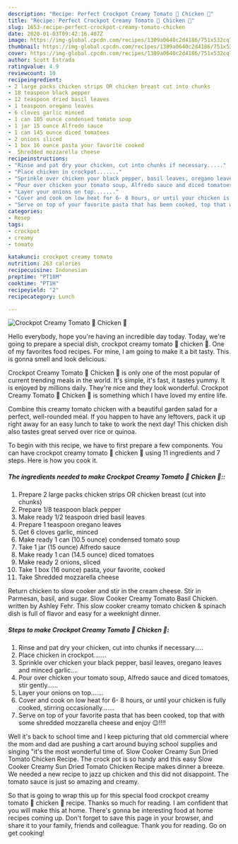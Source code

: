 ```yaml
---
description: "Recipe: Perfect Crockpot Creamy Tomato 🍅 Chicken 🐔"
title: "Recipe: Perfect Crockpot Creamy Tomato 🍅 Chicken 🐔"
slug: 1653-recipe-perfect-crockpot-creamy-tomato-chicken
date: 2020-01-03T09:42:16.407Z
image: https://img-global.cpcdn.com/recipes/1309a0640c2d4186/751x532cq70/crockpot-creamy-tomato-🍅-chicken-🐔-recipe-main-photo.jpg
thumbnail: https://img-global.cpcdn.com/recipes/1309a0640c2d4186/751x532cq70/crockpot-creamy-tomato-🍅-chicken-🐔-recipe-main-photo.jpg
cover: https://img-global.cpcdn.com/recipes/1309a0640c2d4186/751x532cq70/crockpot-creamy-tomato-🍅-chicken-🐔-recipe-main-photo.jpg
author: Scott Estrada
ratingvalue: 4.9
reviewcount: 10
recipeingredient:
- 2 large packs chicken strips OR chicken breast cut into chunks
- 18 teaspoon black pepper
- 12 teaspoon dried basil leaves
- 1 teaspoon oregano leaves
- 6 cloves garlic minced
- 1 can 105 ounce condensed tomato soup
- 1 jar 15 ounce Alfredo sauce
- 1 can 145 ounce diced tomatoes
- 2 onions sliced
- 1 box 16 ounce pasta your favorite cooked
-  Shredded mozzarella cheese
recipeinstructions:
- "Rinse and pat dry your chicken, cut into chunks if necessary....."
- "Place chicken in crockpot......."
- "Sprinkle over chicken your black pepper, basil leaves, oregano leaves and minced garlic...."
- "Pour over chicken your tomato soup, Alfredo sauce and diced tomatoes, stir gently......"
- "Layer your onions on top......."
- "Cover and cook on low heat for 6- 8 hours, or until your chicken is fully cooked, stirring occasionally......."
- "Serve on top of your favorite pasta that has been cooked, top that with some shredded mozzarella cheese and enjoy 😉!!!!"
categories:
- Resep
tags:
- crockpot
- creamy
- tomato

katakunci: crockpot creamy tomato
nutrition: 263 calories
recipecuisine: Indonesian
preptime: "PT18M"
cooktime: "PT1H"
recipeyield: "2"
recipecategory: Lunch

---
```



![Crockpot Creamy Tomato 🍅 Chicken 🐔](https://img-global.cpcdn.com/recipes/1309a0640c2d4186/751x532cq70/crockpot-creamy-tomato-🍅-chicken-🐔-recipe-main-photo.jpg)

Hello everybody, hope you're having an incredible day today. Today, we're going to prepare a special dish, crockpot creamy tomato 🍅 chicken 🐔. One of my favorites food recipes. For mine, I am going to make it a bit tasty. This is gonna smell and look delicious.

Crockpot Creamy Tomato 🍅 Chicken 🐔 is only one of the most popular of current trending meals in the world. It's simple, it's fast, it tastes yummy. It is enjoyed by millions daily. They're nice and they look wonderful. Crockpot Creamy Tomato 🍅 Chicken 🐔 is something which I have loved my entire life.

Combine this creamy tomato chicken with a beautiful garden salad for a perfect, well-rounded meal. If you happen to have any leftovers, pack it up right away for an easy lunch to take to work the next day! This chicken dish also tastes great served over rice or quinoa.


To begin with this recipe, we have to first prepare a few components. You can have crockpot creamy tomato 🍅 chicken 🐔 using 11 ingredients and 7 steps. Here is how you cook it.

##### The ingredients needed to make Crockpot Creamy Tomato 🍅 Chicken 🐔::

1. Prepare 2 large packs chicken strips OR chicken breast (cut into chunks)
1. Prepare 1/8 teaspoon black pepper
1. Make ready 1/2 teaspoon dried basil leaves
1. Prepare 1 teaspoon oregano leaves
1. Get 6 cloves garlic, minced
1. Make ready 1 can (10.5 ounce) condensed tomato soup
1. Take 1 jar (15 ounce) Alfredo sauce
1. Make ready 1 can (14.5 ounce) diced tomatoes
1. Make ready 2 onions, sliced
1. Take 1 box (16 ounce) pasta, your favorite, cooked
1. Take  Shredded mozzarella cheese


Return chicken to slow cooker and stir in the cream cheese. Stir in Parmesan, basil, and sugar. Slow Cooker Creamy Tomato Basil Chicken. written by Ashley Fehr. This slow cooker creamy tomato chicken &amp; spinach dish is full of flavor and easy for a weeknight dinner. 

##### Steps to make Crockpot Creamy Tomato 🍅 Chicken 🐔:

1. Rinse and pat dry your chicken, cut into chunks if necessary.....
1. Place chicken in crockpot.......
1. Sprinkle over chicken your black pepper, basil leaves, oregano leaves and minced garlic....
1. Pour over chicken your tomato soup, Alfredo sauce and diced tomatoes, stir gently......
1. Layer your onions on top.......
1. Cover and cook on low heat for 6- 8 hours, or until your chicken is fully cooked, stirring occasionally.......
1. Serve on top of your favorite pasta that has been cooked, top that with some shredded mozzarella cheese and enjoy 😉!!!!


Well it&#39;s back to school time and I keep picturing that old commercial where the mom and dad are pushing a cart around buying school supplies and singing &#34;it&#39;s the most wonderful time of. Slow Cooker Creamy Sun Dried Tomato Chicken Recipe. The crock pot is so handy and this easy Slow Cooker Creamy Sun Dried Tomato Chicken Recipe makes dinner a breeze. We needed a new recipe to jazz up chicken and this did not disappoint. The tomato sauce is just so amazing and creamy. 

So that is going to wrap this up for this special food crockpot creamy tomato 🍅 chicken 🐔 recipe. Thanks so much for reading. I am confident that you will make this at home. There's gonna be interesting food at home recipes coming up. Don't forget to save this page in your browser, and share it to your family, friends and colleague. Thank you for reading. Go on get cooking!
